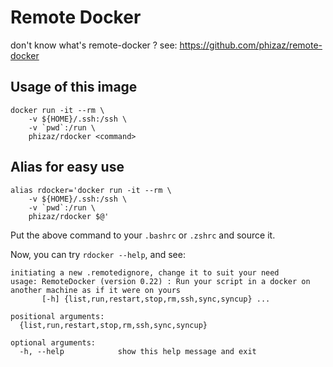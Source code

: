 # Remote Docker

don't know what's remote-docker ? see: https://github.com/phizaz/remote-docker

## Usage of this image

```
docker run -it --rm \
    -v ${HOME}/.ssh:/ssh \
    -v `pwd`:/run \
    phizaz/rdocker <command>
```

## Alias for easy use


```
alias rdocker='docker run -it --rm \
    -v ${HOME}/.ssh:/ssh \
    -v `pwd`:/run \
    phizaz/rdocker $@'
```

Put the above command to your `.bashrc` or `.zshrc` and source it.

Now, you can try `rdocker --help`, and see:

```
initiating a new .remotedignore, change it to suit your need
usage: RemoteDocker (version 0.22) : Run your script in a docker on another machine as if it were on yours
       [-h] {list,run,restart,stop,rm,ssh,sync,syncup} ...

positional arguments:
  {list,run,restart,stop,rm,ssh,sync,syncup}

optional arguments:
  -h, --help            show this help message and exit
```